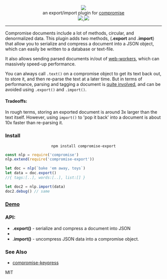 <div align="center">
  <img src="https://cloud.githubusercontent.com/assets/399657/23590290/ede73772-01aa-11e7-8915-181ef21027bc.png" />

  <div>an export/import plugin for <a href="https://github.com/spencermountain/compromise/">compromise</a></div>
  
  <!-- npm version -->
  <a href="https://npmjs.org/package/compromise-export">
    <img src="https://img.shields.io/npm/v/compromise-ngrams.svg?style=flat-square" />
  </a>
  
  <!-- file size -->
  <a href="https://unpkg.com/compromise-ngrams/builds/compromise-export.min.js">
    <img src="https://badge-size.herokuapp.com/spencermountain/compromise-export/master/builds/compromise-export.min.js" />
  </a>
   <hr/>
</div>

Compromise documents include a lot of methods, circular, and denormalized data. This plugin adds two methods, (**.export** and **.import**) that allow you to serialize and compress a document into a JSON object, which can easily be written to a database or text-file.

It also allows sending parsed documents in/out of [web-workers](https://developer.mozilla.org/en-US/docs/Web/API/Web_Workers_API/Using_web_workers), which can massively speed-up performance.

You can always call `.text()` on a compromise object to get its text back out, to store it, and then re-parse the text at a later time.
But in terms of performance, parsing and tagging a document is [quite involved](https://observablehq.com/@spencermountain/compromise-tagger), and can be avoided using `.export()` and `.import()`.

#### Tradeoffs:

In rough terms, storing an exported document is around 3x larger than the text itself.
However, using `import()` to 'pop it back' into a document is about 10x faster than re-parsing it.

### Install

<div align="center">
  <code>npm install compromise-export</code>
</div>

```js
const nlp = require('compromise')
nlp.extend(require('compromise-export'))

let doc = nlp(`bake 'em away, toys`)
let data = doc.export()
//{ tags:[..], words:[..], list:[] }

let doc2 = nlp.import(data)
doc2.debug() // same
```

### [Demo](https://observablehq.com/@spencermountain/compromise-export)

### API:

- **.export()** - serialize and compress a document into JSON
-
- **.import()** - uncompress JSON data into a compromise object.

### See Also

- [compromise-keypress](../keypress)

MIT
